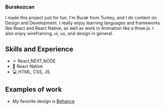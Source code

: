 
### Burakozcan
I made this project just for fun, 
I'm Burak from Turkey, and I do content on Design and Development. I really enjoy learning languages and frameworks like React and React Native, as well as work in Animation like a three.js. I also enjoy wireframing, ui, ux, and design in general.

## Skills and Experience  
- ⚛ React,NEXT,NODE
- 📱 React Native 
- 💻 HTML, CSS, JS

## Examples of work 
 - My favorite design is [Behance](https://www.behance.net/burrakozcaan)
